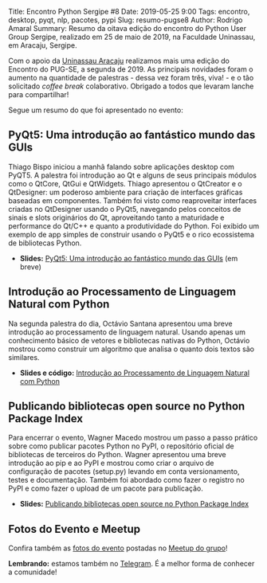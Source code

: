 Title: Encontro Python Sergipe #8
Date: 2019-05-25 9:00
Tags: encontro, desktop, pyqt, nlp, pacotes, pypi
Slug: resumo-pugse8
Author: Rodrigo Amaral
Summary: Resumo da oitava edição do encontro do Python User Group Sergipe, realizado em 25 de maio de 2019, na Faculdade Uninassau, em Aracaju, Sergipe. 

Com o apoio da [Uninassau Aracaju](https://www.uninassau.edu.br/institucional/aracaju) realizamos mais uma edição do Encontro do PUG-SE, a segunda de 2019. As principais novidades foram o aumento na quantidade de palestras - dessa vez foram três, viva! - e o tão solicitado *coffee break* colaborativo. Obrigado a todos que levaram lanche para compartilhar!

Segue um resumo do que foi apresentado no evento:

## PyQt5: Uma introdução ao fantástico mundo das GUIs

Thiago Bispo iniciou a manhã falando sobre aplicações desktop com PyQT5. A palestra foi introdução ao Qt e alguns de seus principais módulos como o QtCore, QtGui e QtWidgets. Thiago apresentou o QtCreator e o QtDesigner: um poderoso ambiente para criação de interfaces gráficas baseadas em componentes. Também foi visto como reaproveitar interfaces criadas no QtDesigner usando o PyQt5, navegando pelos conceitos de sinais e slots originários do Qt, aproveitando tanto a maturidade e performance do Qt/C++ e quanto a produtividade do Python. Foi exibido um exemplo de app simples de construir usando o PyQt5 e o rico ecossistema de bibliotecas Python.

- **Slides:** [PyQt5: Uma introdução ao fantástico mundo das GUIs]() (em breve)

## Introdução ao Processamento de Linguagem Natural com Python

Na segunda palestra do dia, Octávio Santana apresentou uma breve introdução ao processamento de linguagem natural. Usando apenas um conhecimento básico de vetores e bibliotecas nativas do Python, Octávio mostrou como construir um algoritmo que analisa o quanto dois textos são similares.

- **Slides e código:** [Introdução ao Processamento de Linguagem Natural com Python](https://github.com/Octavio-Santana/Encontro_Python_Sergipe_8)

## Publicando bibliotecas open source no Python Package Index

Para encerrar o evento, Wagner Macedo mostrou um passo a passo prático sobre como publicar pacotes Python no PyPI, o repositório oficial de bibliotecas de terceiros do Python. Wagner apresentou uma breve introdução ao pip e ao PyPI e mostrou como criar o arquivo de configuração de pacotes (setup.py) levando em conta versionamento, testes e documentação. Também foi abordado como fazer o registro no PyPI e como fazer o upload de um pacote para publicação.

- **Slides:** [Publicando bibliotecas open source no Python Package Index](prof.wagnermacedo.com/palestra-publicar-pypi/)

## Fotos do Evento e Meetup

Confira também as [fotos do evento](https://www.meetup.com/pt-BR/pug-se/photos/all_photos/?photoAlbumId=30014683) postadas no [Meetup do grupo](http://www.meetup.com/pt-BR/pug-se/)! 

**Lembrando:** estamos também no [Telegram](https://t.me/pugse). É a melhor forma de conhecer a comunidade!